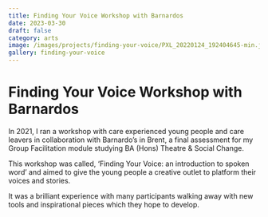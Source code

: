 ```yaml
---
title: Finding Your Voice Workshop with Barnardos
date: 2023-03-30
draft: false
category: arts
image: /images/projects/finding-your-voice/PXL_20220124_192404645-min.jpg
gallery: finding-your-voice
---
```

# Finding Your Voice Workshop with Barnardos

In 2021, I ran a workshop with care experienced young people and care leavers in collaboration with Barnardo’s in Brent, a final assessment for my Group Facilitation module studying BA (Hons) Theatre & Social Change. 

This workshop was called, ‘Finding Your Voice: an introduction to spoken word’ and aimed to give the young people a creative outlet to platform their voices and stories. 

It was a brilliant experience with many participants walking away with new tools and inspirational pieces which they hope to develop. 